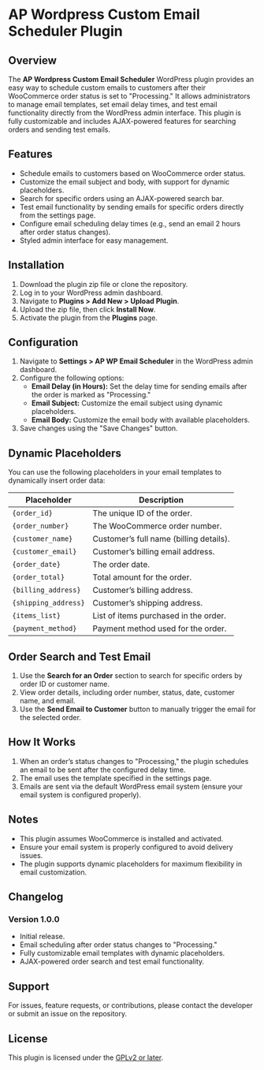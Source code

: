 # AP Wordpress Custom Email Scheduler Plugin

## Overview

The **AP Wordpress Custom Email Scheduler** WordPress plugin provides an easy way to schedule custom emails to customers after their WooCommerce order status is set to "Processing." It allows administrators to manage email templates, set email delay times, and test email functionality directly from the WordPress admin interface. This plugin is fully customizable and includes AJAX-powered features for searching orders and sending test emails.

## Features

- Schedule emails to customers based on WooCommerce order status.
- Customize the email subject and body, with support for dynamic placeholders.
- Search for specific orders using an AJAX-powered search bar.
- Test email functionality by sending emails for specific orders directly from the settings page.
- Configure email scheduling delay times (e.g., send an email 2 hours after order status changes).
- Styled admin interface for easy management.

## Installation

1. Download the plugin zip file or clone the repository.
2. Log in to your WordPress admin dashboard.
3. Navigate to **Plugins > Add New > Upload Plugin**.
4. Upload the zip file, then click **Install Now**.
5. Activate the plugin from the **Plugins** page.

## Configuration

1. Navigate to **Settings > AP WP Email Scheduler** in the WordPress admin dashboard.
2. Configure the following options:
   - **Email Delay (in Hours):** Set the delay time for sending emails after the order is marked as "Processing."
   - **Email Subject:** Customize the email subject using dynamic placeholders.
   - **Email Body:** Customize the email body with available placeholders.
3. Save changes using the "Save Changes" button.

## Dynamic Placeholders

You can use the following placeholders in your email templates to dynamically insert order data:

| Placeholder          | Description                             |
| -------------------- | --------------------------------------- |
| `{order_id}`         | The unique ID of the order.             |
| `{order_number}`     | The WooCommerce order number.           |
| `{customer_name}`    | Customer’s full name (billing details). |
| `{customer_email}`   | Customer’s billing email address.       |
| `{order_date}`       | The order date.                         |
| `{order_total}`      | Total amount for the order.             |
| `{billing_address}`  | Customer’s billing address.             |
| `{shipping_address}` | Customer’s shipping address.            |
| `{items_list}`       | List of items purchased in the order.   |
| `{payment_method}`   | Payment method used for the order.      |

## Order Search and Test Email

1. Use the **Search for an Order** section to search for specific orders by order ID or customer name.
2. View order details, including order number, status, date, customer name, and email.
3. Use the **Send Email to Customer** button to manually trigger the email for the selected order.

## How It Works

1. When an order’s status changes to "Processing," the plugin schedules an email to be sent after the configured delay time.
2. The email uses the template specified in the settings page.
3. Emails are sent via the default WordPress email system (ensure your email system is configured properly).

## Notes

- This plugin assumes WooCommerce is installed and activated.
- Ensure your email system is properly configured to avoid delivery issues.
- The plugin supports dynamic placeholders for maximum flexibility in email customization.

## Changelog

### Version 1.0.0

- Initial release.
- Email scheduling after order status changes to "Processing."
- Fully customizable email templates with dynamic placeholders.
- AJAX-powered order search and test email functionality.

## Support

For issues, feature requests, or contributions, please contact the developer or submit an issue on the repository.

## License

This plugin is licensed under the [GPLv2 or later](https://www.gnu.org/licenses/gpl-2.0.html).

